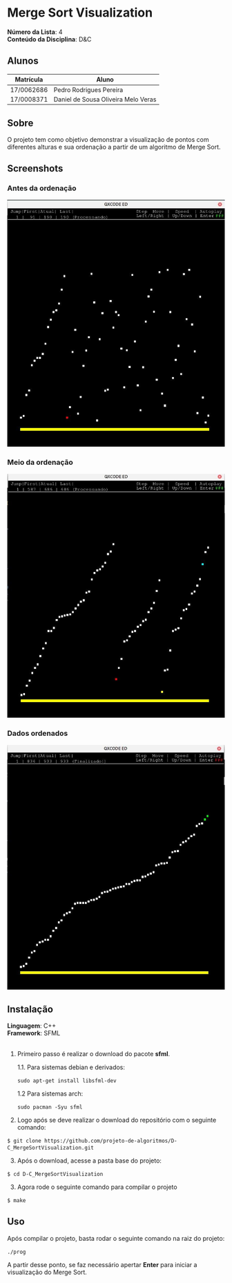 # Merge Sort Visualization

**Número da Lista**: 4<br>
**Conteúdo da Disciplina**: D&C<br>

## Alunos
|Matrícula | Aluno |
| -- | -- |
| 17/0062686 |  Pedro Rodrigues Pereira |
| 17/0008371 |  Daniel de Sousa Oliveira Melo Veras |

## Sobre
O projeto tem como objetivo demonstrar a visualização de pontos com diferentes alturas e sua ordenação a partir de um algoritmo de Merge Sort.

## Screenshots

### Antes da ordenação

![01](./docs/preorder.jpg)

### Meio da ordenação

![02](./docs/midorder.jpg)

### Dados ordenados

![03](./docs/posorder.jpg)


## Instalação 
**Linguagem**: C++<br>
**Framework**: SFML<br>
<br>

1. Primeiro passo é realizar o download do pacote **sfml**.

    1.1. Para sistemas debian e derivados:

    ```
    sudo apt-get install libsfml-dev
    ```

    1.2 Para sistemas arch:

    ```
    sudo pacman -Syu sfml
    ```

2. Logo após se deve realizar o download do repositório com o seguinte comando:

```
$ git clone https://github.com/projeto-de-algoritmos/D-C_MergeSortVisualization.git
```


3. Após o download, acesse a pasta base do projeto:

```
$ cd D-C_MergeSortVisualization
```

3. Agora rode o seguinte comando para compilar o projeto

```
$ make
```

## Uso 
Após compilar o projeto, basta rodar o seguinte comando na raiz do projeto:

```
./prog
```

A partir desse ponto, se faz necessário apertar **Enter** para iniciar a visualização do Merge Sort.

